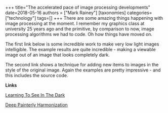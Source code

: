 +++
title="The accelerated pace of image processing developments"
date=2018-05-16
authors = ["Mark Rainey"]
[taxonomies]
categories=["technology"]
tags=[]
+++
There are some amazing things happening with image processing at the moment. I remember my graphics class at university 25 years ago and the primitive, by comparison to now, image processing algorithms we had to code. Oh how things have moved on.
<!-- more -->

The first link below is some incredible work to make very low light images intelligible. The example results are quite incredible - making a viewable image out of an image that looks completely dark.

The second link shows a technique for adding new items to images in the style of the original image. Again the examples are pretty impressive - and this includes the source code.

__Links__

[Learning To See In The Dark](http://web.engr.illinois.edu/~cchen156/SID.html)

[Deep Painterly Harmonization](https://github.com/luanfujun/deep-painterly-harmonization)
